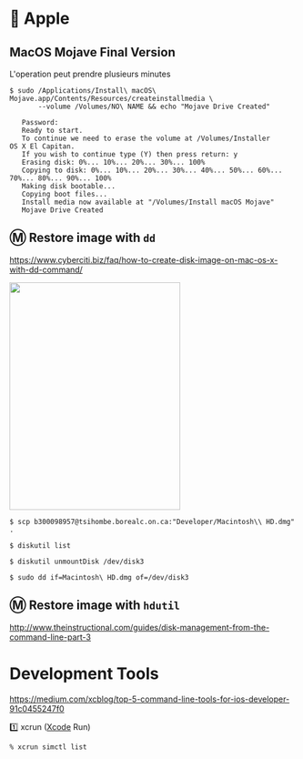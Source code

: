 # :green_apple: Apple


## MacOS Mojave Final Version

L'operation peut prendre plusieurs minutes

```
$ sudo /Applications/Install\ macOS\ Mojave.app/Contents/Resources/createinstallmedia \
       --volume /Volumes/NO\ NAME && echo "Mojave Drive Created"
```

       Password:
       Ready to start.
       To continue we need to erase the volume at /Volumes/Installer OS X El Capitan.
       If you wish to continue type (Y) then press return: y
       Erasing disk: 0%... 10%... 20%... 30%... 100%
       Copying to disk: 0%... 10%... 20%... 30%... 40%... 50%... 60%... 70%... 80%... 90%... 100%
       Making disk bootable...
       Copying boot files...
       Install media now available at "/Volumes/Install macOS Mojave"
       Mojave Drive Created


## :m: Restore image with `dd`

https://www.cyberciti.biz/faq/how-to-create-disk-image-on-mac-os-x-with-dd-command/

<image src="images/WhichBay.png" width="300" height="400"></image>


```
$ scp b300098957@tsihombe.borealc.on.ca:"Developer/Macintosh\\ HD.dmg" .
```

```
$ diskutil list
```

```
$ diskutil unmountDisk /dev/disk3
```

```
$ sudo dd if=Macintosh\ HD.dmg of=/dev/disk3
```

## :m: Restore image with `hdutil`

http://www.theinstructional.com/guides/disk-management-from-the-command-line-part-3


# Development Tools

https://medium.com/xcblog/top-5-command-line-tools-for-ios-developer-91c0455247f0

:one: xcrun ([Xcode](https://developer.apple.com/xcode/) Run)

```
% xcrun simctl list
```

